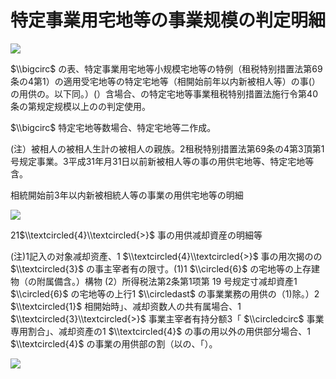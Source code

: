 # 特定事業用宅地等の事業规模の判定明細

![](https://www.nta.go.jp/tmp/f03bdca7-cdf3-4ccc-8b5f-946f6dfe2b2f/images/19b4ca1745cd57f96c0d391c0d58589f579cfaf3b643d96d471b2a787dfbfe95.jpg)

$\\bigcirc$ の表、特定事業用宅地等小规模宅地等の特例（租税特别措置法第69条の4第1）の適用受宅地等の特定宅地等（相開始前年以内新被相人等）の事(）の用供の。以下同。）(）含場合、の特定宅地等事業租税特别措置法施行令第40条の第规定规模以上のの判定使用。

$\\bigcirc$ 特定宅地等数場合、特定宅地等二作成。

(注）被相人の被相人生計の被相人の親族。2租税特别措置法第69条の4第3頂第1号规定事業。3平成31年月31日以前新被相人等の事の用供宅地等、特定宅地等含。

相統開始前3年以内新被相統人等の事業の用供宅地等の明細

![](https://www.nta.go.jp/tmp/f03bdca7-cdf3-4ccc-8b5f-946f6dfe2b2f/images/bd98ba0c9bf362baaa37431e639e4376567e992b201e2635944c65120b00e78d.jpg)

21$\\textcircled{4}\\textcircled{>}$ 事の用供减却資産の明細等

(注)1記入の对象减却资產、1 $\\textcircled{4}\\textcircled{>}$ 事の用次揭のの $\\textcircled{3}$ の事主宰者有の限寸。(1)1 $\\circled{6}$ の宅地等の上存建物（の附属備含。）構物 (2）所得税法第2条第1项第 19 号规定寸减却資產1 $\\circled{6}$ の宅地等の上行1 $\\circledast$ の事業業務の用供の（1)除。）2 $\\textcircled{1}$ 相開始時」、减却资数人の共有属場合、1 $\\textcircled{3}\\textcircled{>}$ 事業主宰者有持分额3「 $\\circledcirc$ 事業専用割合」、减却资產の1 $\\textcircled{4}$ の事の用以外の用供部分場合、1 $\\textcircled{4}$ の事業の用供部の割（以の、「）。

![](https://www.nta.go.jp/tmp/f03bdca7-cdf3-4ccc-8b5f-946f6dfe2b2f/images/30aa588db25a0ab45c4b1e2b009111194df5ad2d37521aa95efd92fc9caa1513.jpg)